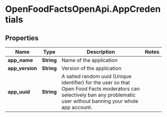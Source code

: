 # OpenFoodFactsOpenApi.AppCredentials

## Properties

Name | Type | Description | Notes
------------ | ------------- | ------------- | -------------
**app_name** | **String** | Name of the application | 
**app_version** | **String** | Version of the application | 
**app_uuid** | **String** | A salted random uuid (Unique identifier) for the user so that Open Food Facts moderators  can selectively ban any problematic user without banning your whole app account.  | 


